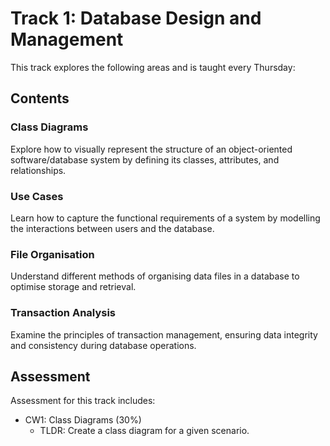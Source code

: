 # Track 1: Database Design and Management

This track explores the following areas and is taught every Thursday:

## Contents

### Class Diagrams

Explore how to visually represent the structure of an object-oriented
software/database system by defining its classes, attributes, and
relationships.

### Use Cases

Learn how to capture the functional requirements of a system by modelling the interactions between users and the database.

### File Organisation

Understand different methods of organising data files in a database to optimise storage and retrieval.

### Transaction Analysis

Examine the principles of transaction management, ensuring data integrity and consistency during database operations.

## Assessment

Assessment for this track includes:

- CW1: Class Diagrams (30%)
  - TLDR: Create a class diagram for a given scenario.
